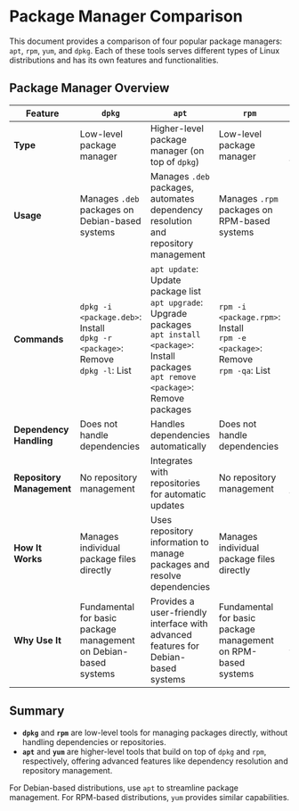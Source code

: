 # Package Manager Comparison

This document provides a comparison of four popular package managers: `apt`, `rpm`, `yum`, and `dpkg`. Each of these tools serves different types of Linux distributions and has its own features and functionalities.

## Package Manager Overview

| Feature   | `dpkg`                                      | `apt`                                        | `rpm`                                      | `yum`                                      |
|-----------|---------------------------------------------|----------------------------------------------|-------------------------------------------|-------------------------------------------|
| **Type**  | Low-level package manager                   | Higher-level package manager (on top of `dpkg`) | Low-level package manager                   | Higher-level package manager (on top of `rpm`) |
| **Usage** | Manages `.deb` packages on Debian-based systems | Manages `.deb` packages, automates dependency resolution and repository management | Manages `.rpm` packages on RPM-based systems | Manages `.rpm` packages, automates dependency resolution and repository management |
| **Commands** | `dpkg -i <package.deb>`: Install<br>`dpkg -r <package>`: Remove<br>`dpkg -l`: List | `apt update`: Update package list<br>`apt upgrade`: Upgrade packages<br>`apt install <package>`: Install packages<br>`apt remove <package>`: Remove packages | `rpm -i <package.rpm>`: Install<br>`rpm -e <package>`: Remove<br>`rpm -qa`: List | `yum update`: Update packages<br>`yum install <package>`: Install packages<br>`yum remove <package>`: Remove packages<br>`yum list installed`: List |
| **Dependency Handling** | Does not handle dependencies | Handles dependencies automatically | Does not handle dependencies | Handles dependencies automatically |
| **Repository Management** | No repository management | Integrates with repositories for automatic updates | No repository management | Integrates with repositories for automatic updates |
| **How It Works** | Manages individual package files directly | Uses repository information to manage packages and resolve dependencies | Manages individual package files directly | Uses repository information to manage packages and resolve dependencies |
| **Why Use It** | Fundamental for basic package management on Debian-based systems | Provides a user-friendly interface with advanced features for Debian-based systems | Fundamental for basic package management on RPM-based systems | Provides a user-friendly interface with advanced features for RPM-based systems |

## Summary

- **`dpkg`** and **`rpm`** are low-level tools for managing packages directly, without handling dependencies or repositories.
- **`apt`** and **`yum`** are higher-level tools that build on top of `dpkg` and `rpm`, respectively, offering advanced features like dependency resolution and repository management.

For Debian-based distributions, use `apt` to streamline package management. For RPM-based distributions, `yum` provides similar capabilities.

